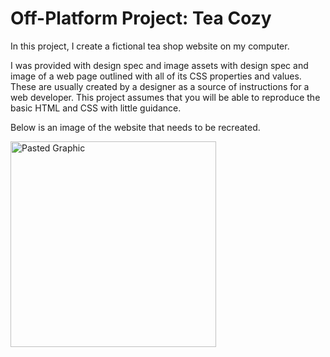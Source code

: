 # Off-Platform Project: Tea Cozy

In this project, I create a fictional tea shop website on my computer.

I was provided with design spec and image assets with design spec and image of a web page outlined with all of its CSS properties and values. These are usually created by a designer as a source of instructions for a web developer.
This project assumes that you will be able to reproduce the basic HTML and CSS with little guidance.

Below is an image of the website that needs to be recreated. 



<img width="329" alt="Pasted Graphic" src="https://user-images.githubusercontent.com/82447615/217515462-5997bde1-5efe-43a1-942f-d34fd586c6a8.png">

